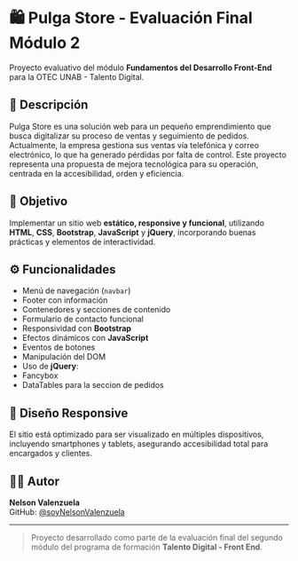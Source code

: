 # 🛍️ Pulga Store - Evaluación Final Módulo 2

Proyecto evaluativo del módulo **Fundamentos del Desarrollo Front-End** para la OTEC UNAB - Talento Digital.

## 🧾 Descripción

Pulga Store es una solución web para un pequeño emprendimiento que busca digitalizar su proceso de ventas y seguimiento de pedidos. Actualmente, la empresa gestiona sus ventas vía telefónica y correo electrónico, lo que ha generado pérdidas por falta de control. Este proyecto representa una propuesta de mejora tecnológica para su operación, centrada en la accesibilidad, orden y eficiencia.

## 🎯 Objetivo

Implementar un sitio web **estático, responsive y funcional**, utilizando **HTML**, **CSS**, **Bootstrap**, **JavaScript** y **jQuery**, incorporando buenas prácticas y elementos de interactividad.

## ⚙️ Funcionalidades

  - Menú de navegación (`navbar`)
  - Footer con información
  - Contenedores y secciones de contenido
  - Formulario de contacto funcional
  - Responsividad con **Bootstrap**
  - Efectos dinámicos con **JavaScript**
  - Eventos de botones
  - Manipulación del DOM
  - Uso de **jQuery**:
  - Fancybox
  - DataTables para la seccion de pedidos

## 📱 Diseño Responsive

El sitio está optimizado para ser visualizado en múltiples dispositivos, incluyendo smartphones y tablets, asegurando accesibilidad total para encargados y clientes.

## 👨‍💻 Autor

**Nelson Valenzuela**  
GitHub: [@soyNelsonValenzuela](https://github.com/soyNelsonValenzuela)

---

> Proyecto desarrollado como parte de la evaluación final del segundo módulo del programa de formación **Talento Digital - Front End**.
